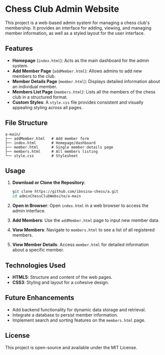 # Chess Club Admin Website

This project is a web-based admin system for managing a chess club's membership. It provides an interface for adding, viewing, and managing member information, as well as a styled layout for the user interface.

## Features

- **Homepage** (`index.html`): Acts as the main dashboard for the admin system.
- **Add Member Page** (`addMember.html`): Allows admins to add new members to the club.
- **Member Details Page** (`member.html`): Displays detailed information about an individual member.
- **Members List Page** (`members.html`): Lists all the members of the chess club in a structured format.
- **Custom Styles**: A `style.css` file provides consistent and visually appealing styling across all pages.

## File Structure

```
a-main/
├── addMember.html   # Add member form
├── index.html       # Homepage/dashboard
├── member.html      # Single member details page
├── members.html     # All members listing
└── style.css        # Stylesheet
```

## Usage

1. **Download or Clone the Repository**: 
   ```bash
   git clone https://github.com/ibnsina-chess/a.git
   cd adminChessClubWebsite/a-main
   ```

2. **Open in Browser**: 
   Open `index.html` in a web browser to access the admin interface.

3. **Add Members**: 
   Use the `addMember.html` page to input new member data.

4. **View Members**: 
   Navigate to `members.html` to see a list of all registered members.

5. **View Member Details**: 
   Access `member.html` for detailed information about a specific member.

## Technologies Used

- **HTML5**: Structure and content of the web pages.
- **CSS3**: Styling and layout for a cohesive design.

## Future Enhancements

- Add backend functionality for dynamic data storage and retrieval.
- Integrate a database to persist member information.
- Implement search and sorting features on the `members.html` page.

## License

This project is open-source and available under the MIT License.
